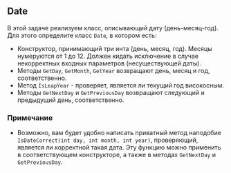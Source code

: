 ## Date

В этой задаче реализуем класс, описывающий дату (день-месяц-год). Для этого определите класс `Date`, в котором есть:

* Конструктор, принимающий три инта (день, месяц, год). Месяцы нумеруются от 1 до 12. Должен кидать исключение в случае некорректных входных параметров (несуществующей даты).
* Методы `GetDay`, `GetMonth`, `GetYear` возвращают день, месяц и год, соответственно.
* Метод `IsLeapYear` - проверяет, является ли текущий год високосным.
* Методы `GetNextDay` и `GetPreviousDay` возвращают следующий и предыдущий день, соответственно.

### Примечание
* Возможно, вам будет удобно написать приватный метод наподобие `IsDateCorrect(int day, int month, int year)`, проверяющий, является ли корректной такая дата. Эту функцию можно применить в соответствующем конструкторе, а также в методах `GetNextDay` и `GetPreviousDay`.

 